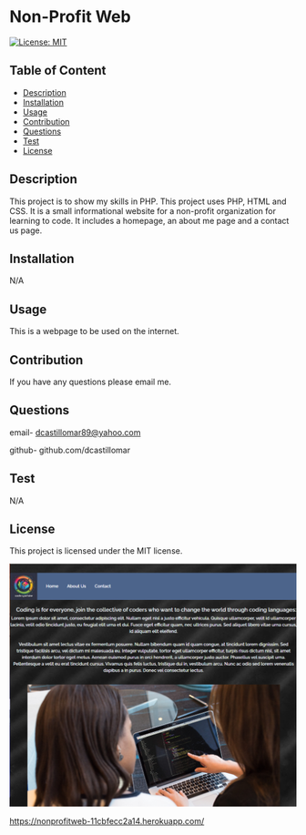 # Non-Profit Web
  [![License: MIT](https://img.shields.io/badge/License-MIT-yellow.svg)](https://opensource.org/licenses/MIT)
   
  ## Table of Content
  - [Description](#Description)
  - [Installation](#Installation)
  - [Usage](#Usage)
  - [Contribution](#Contribution)
  - [Questions](#Questions)
  - [Test](#Test)
  - [License](#license)


  ## Description
  This project is to show my skills in PHP. This project uses PHP, HTML and CSS. It is a small informational website for a non-profit organization for learning to code. It includes a homepage, an about me page and a contact us page. 

  ## Installation
  N/A

  ## Usage
  This is a webpage to be used on the internet.

  ## Contribution
  If you have any questions please email me.

  ## Questions
  email- dcastillomar89@yahoo.com

  github- github.com/dcastillomar

  ## Test 
  N/A

  ## License
    
This project is licensed under the MIT license.

![Alt text](<assets/Screenshot 2023-10-26 112615.png>)

https://nonprofitweb-11cbfecc2a14.herokuapp.com/